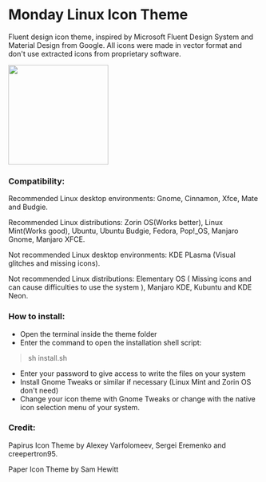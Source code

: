 # Monday Linux Icon Theme

Fluent design icon theme, inspired by Microsoft Fluent Design System and Material Design from Google. All icons were made in vector format and don't use extracted icons from proprietary software.

<img src="https://user-images.githubusercontent.com/31783838/174442701-f4b520d7-251f-4ffe-ad68-1af74248c21e.png" style="height: 200px;"/>

### Compatibility:

Recommended Linux desktop environments: Gnome, Cinnamon, Xfce, Mate and Budgie.

Recommended Linux distributions: Zorin OS(Works better), Linux Mint(Works good), Ubuntu, Ubuntu Budgie, Fedora, Pop!_OS, Manjaro Gnome, Manjaro XFCE.

Not recommended Linux desktop environments: KDE PLasma (Visual glitches and missing icons).

Not recommended Linux distributions: Elementary OS ( Missing icons and can cause difficulties to use the system ), Manjaro KDE, Kubuntu and KDE Neon.

### How to install:
- Open the terminal inside the theme folder
- Enter the command to open the installation shell script:
> sh install.sh
- Enter your password to give access to write the files on your system
- Install Gnome Tweaks or similar if necessary (Linux Mint and Zorin OS don't need)
- Change your icon theme with Gnome Tweaks or change with the native icon selection menu of your system.

### Credit:

Papirus Icon Theme by Alexey Varfolomeev, Sergei Eremenko and creepertron95.

Paper Icon Theme by Sam Hewitt
